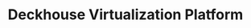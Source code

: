 ---
title: "Deckhouse Virtualization Platform"
permalink: ru/virtualization-platform/documentation/reference/console-utilities/d8.html
lang: ru
---